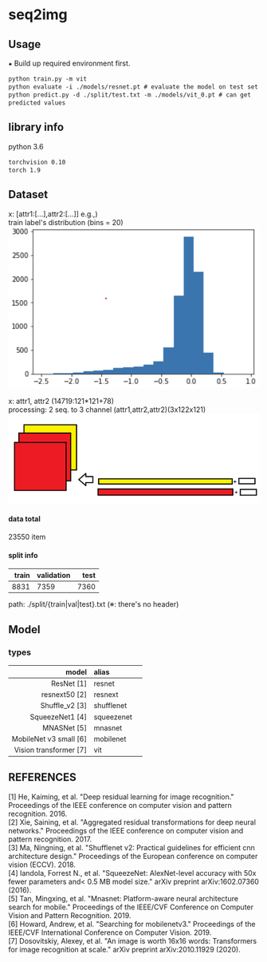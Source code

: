 # seq2img


## Usage 
⁕ Build up required environment first.

```
python train.py -m vit
python evaluate -i ./models/resnet.pt # evaluate the model on test set
python predict.py -d ./split/test.txt -m ./models/vit_0.pt # can get predicted values
```

## library info
python 3.6

```
torchvision 0.10
torch 1.9
```

## Dataset
x: [attr1:[...],attr2:[...]]
e.g.,)   
train label's distribution (bins = 20)
![](./assets/trset_dist.png)

x: attr1, attr2 (14719:121*121+78)  
processing: 2 seq. to 3 channel (attr1,attr2,attr2)(3x122x121)  
![](./assets/preprocess.png)

#### data total 
23550 item 
#### split info  


|    train   |validation        |   test |
|------:|:-----------|--------:|
|     8831| 7359| 7360|


path: ./split/{train|val|test}.txt (※: there's no header)


## Model

### types 


|    model   |alias| |
|------:|:-----------|--------:|
|     ResNet [1]| resnet| |
|     resnext50 [2]| resnext| |
|     Shuffle_v2 [3]| shufflenet| |
|     SqueezeNet1 [4]| squeezenet| |
|     MNASNet [5]| mnasnet| |
|     MobileNet v3 small [6] | mobilenet| |
|     Vision transformer [7]| vit| |

## REFERENCES

[1] He, Kaiming, et al. "Deep residual learning for image recognition." Proceedings of the IEEE conference on computer vision and pattern recognition. 2016.  
[2] Xie, Saining, et al. "Aggregated residual transformations for deep neural networks." Proceedings of the IEEE conference on computer vision and pattern recognition. 2017.  
[3] Ma, Ningning, et al. "Shufflenet v2: Practical guidelines for efficient cnn architecture design." Proceedings of the European conference on computer vision (ECCV). 2018.  
[4] Iandola, Forrest N., et al. "SqueezeNet: AlexNet-level accuracy with 50x fewer parameters and< 0.5 MB model size." arXiv preprint arXiv:1602.07360 (2016).  
[5] Tan, Mingxing, et al. "Mnasnet: Platform-aware neural architecture search for mobile." Proceedings of the IEEE/CVF Conference on Computer Vision and Pattern Recognition. 2019.  
[6] Howard, Andrew, et al. "Searching for mobilenetv3." Proceedings of the IEEE/CVF International Conference on Computer Vision. 2019.  
[7] Dosovitskiy, Alexey, et al. "An image is worth 16x16 words: Transformers for image recognition at scale." arXiv preprint arXiv:2010.11929 (2020).  


